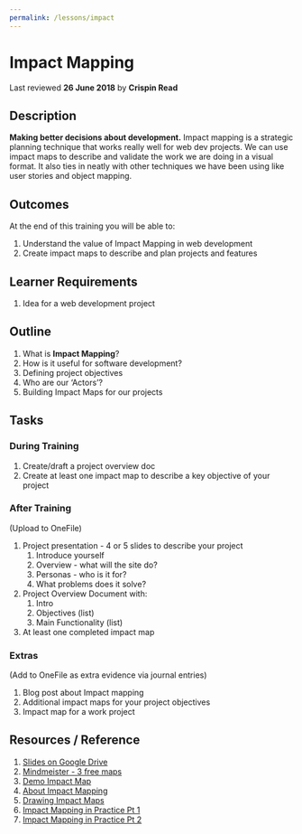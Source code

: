 ```yaml
---
permalink: /lessons/impact
---
```

# Impact Mapping
Last reviewed **26 June 2018** by **Crispin Read**

## Description
**Making better decisions about development.**
Impact mapping is a strategic planning technique that works really well for web dev projects. We can use impact maps to describe and validate the work we are doing in a visual format. It also ties in neatly with other techniques we have been using like user stories and object mapping.

## Outcomes

At the end of this training you will be able to:
1. Understand the value of Impact Mapping in web development
2. Create impact maps to describe and plan projects and features

## Learner Requirements

1. Idea for a web development project

## Outline
1. What is **Impact Mapping**?
1. How is it useful for software development?
1. Defining project objectives
1. Who are our ‘Actors’?
1. Building Impact Maps for our projects

## Tasks

### During Training
1. Create/draft a project overview doc
1. Create at least one impact map to describe a key objective of your project

### After Training
(Upload to OneFile)
1. Project presentation - 4 or 5 slides to describe your project
    1. Introduce yourself
    1. Overview - what will the site do?
    1. Personas - who is it for?
    1. What problems does it solve?
1. Project Overview Document with:
    1. Intro
    1. Objectives (list)
    1. Main Functionality (list)
1. At least one completed impact map

### Extras
(Add to OneFile as extra evidence via journal entries)
1. Blog post about Impact mapping
1. Additional impact maps for your project objectives
1. Impact map for a work project


## Resources / Reference

1. [Slides on Google Drive](https://docs.google.com/presentation/d/1Wp1rGZWaARU9doDPcdWJv09RS--Xh8Ke1vuiycWSdT8/edit#slide=id.gcb9a0b074_1_0)
1. [Mindmeister - 3 free maps](http://www.mindmeister.com)
1. [Demo Impact Map](https://mm.tt/884783114?t=GJYLZLWQeX)
1. [About Impact Mapping](https://www.impactmapping.org/about.html)
1. [Drawing Impact Maps](https://www.impactmapping.org/drawing.html)
1. [Impact Mapping in Practice Pt 1](https://blog.byndyusoft.com/impact-mapping-in-practice-part-1-f9e402151e63)
1. [Impact Mapping in Practice Pt 2](https://blog.byndyusoft.com/impact-mapping-in-practice-part-2-86a43dd15aaf)
